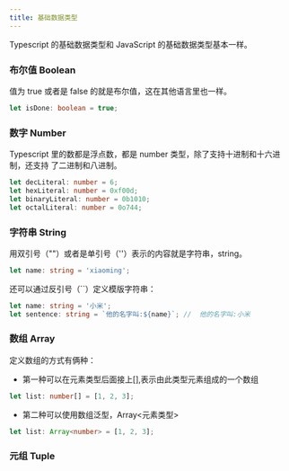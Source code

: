 ```yaml
---
title: 基础数据类型
---
```


Typescript 的基础数据类型和 JavaScript 的基础数据类型基本一样。

### 布尔值 Boolean

值为 true 或者是 false 的就是布尔值，这在其他语言里也一样。

```typescript
let isDone: boolean = true;
```

### 数字 Number

Typescript 里的数都是浮点数，都是 number 类型，除了支持十进制和十六进制，还支持
了二进制和八进制。

```typescript
let decLiteral: number = 6;
let hexLiteral: number = 0xf00d;
let binaryLiteral: number = 0b1010;
let octalLiteral: number = 0o744;
```

### 字符串 String

用双引号（""）或者是单引号（''）表示的内容就是字符串，string。

```typescript
let name: string = 'xiaoming';
```

还可以通过反引号（``）定义模版字符串：

```typescript
let name: string = '小米';
let sentence: string = `他的名字叫:${name}`; //  他的名字叫:小米
```

### 数组 Array

定义数组的方式有俩种：

-   第一种可以在元素类型后面接上[],表示由此类型元素组成的一个数组

```typescript
let list: number[] = [1, 2, 3];
```

-   第二种可以使用数组泛型，Array<元素类型>

```typescript
let list: Array<number> = [1, 2, 3];
```

### 元组 Tuple
